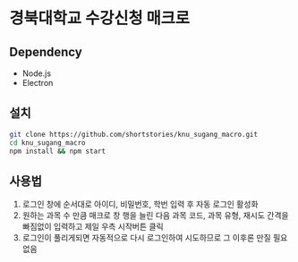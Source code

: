 # 경북대학교 수강신청 매크로

## Dependency
- Node.js
- Electron

## 설치
``` bash
git clone https://github.com/shortstories/knu_sugang_macro.git
cd knu_sugang_macro
npm install && npm start
```

## 사용법
1. 로그인 창에 순서대로 아이디, 비밀번호, 학번 입력 후 자동 로그인 활성화
2. 원하는 과목 수 만큼 매크로 창 행을 늘린 다음 과목 코드, 과목 유형, 재시도 간격을 빠짐없이 입력하고 제일 우측 시작버튼 클릭
3. 로그인이 풀리게되면 자동적으로 다시 로그인하여 시도하므로 그 이후론 만질 필요 없음
